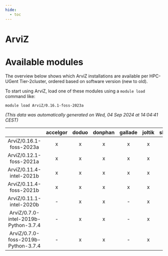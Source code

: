 ```yaml
---
hide:
  - toc
---
```


ArviZ
=====

# Available modules


The overview below shows which ArviZ installations are available per HPC-UGent Tier-2cluster, ordered based on software version (new to old).

To start using ArviZ, load one of these modules using a `module load` command like:

```shell
module load ArviZ/0.16.1-foss-2023a
```

*(This data was automatically generated on Wed, 04 Sep 2024 at 14:04:41 CEST)*  

| |accelgor|doduo|donphan|gallade|joltik|shinx|skitty|
| :---: | :---: | :---: | :---: | :---: | :---: | :---: | :---: |
|ArviZ/0.16.1-foss-2023a|x|x|x|x|x|x|x|
|ArviZ/0.12.1-foss-2021a|x|x|x|x|x|-|x|
|ArviZ/0.11.4-intel-2021b|x|x|x|x|x|-|x|
|ArviZ/0.11.4-foss-2021b|x|x|x|x|x|-|x|
|ArviZ/0.11.1-intel-2020b|-|x|x|-|x|-|x|
|ArviZ/0.7.0-intel-2019b-Python-3.7.4|-|x|x|-|x|-|x|
|ArviZ/0.7.0-foss-2019b-Python-3.7.4|-|x|x|-|x|-|x|

